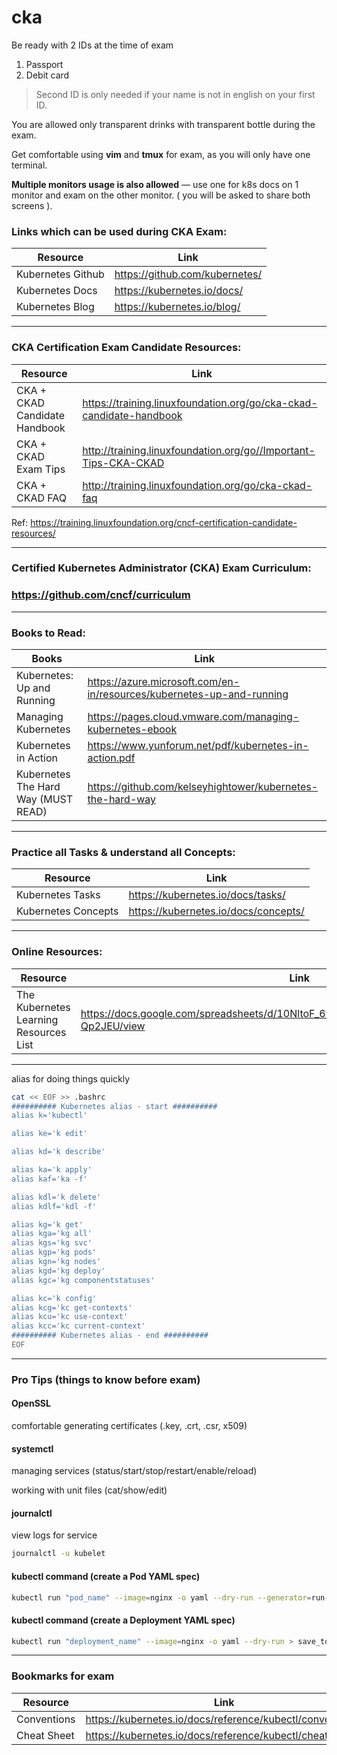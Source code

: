 # cka

Be ready with 2 IDs at the time of exam

1. Passport
1. Debit card
> Second ID is only needed if your name is not in english on your first ID.

You are allowed only transparent drinks with transparent bottle during the exam.

Get comfortable using **vim** and **tmux** for exam, as you will only have one terminal.

**Multiple monitors usage is also allowed** — use one for k8s docs on 1 monitor and exam on the other monitor. ( you will be asked to share both screens ).


### Links which can be used during CKA Exam:

Resource | Link
--- | ---
Kubernetes Github | https://github.com/kubernetes/
Kubernetes Docs | https://kubernetes.io/docs/
Kubernetes Blog | https://kubernetes.io/blog/

---

### CKA Certification Exam Candidate Resources:

Resource | Link
--- | ---
CKA + CKAD Candidate Handbook | https://training.linuxfoundation.org/go/cka-ckad-candidate-handbook
CKA + CKAD Exam Tips | http://training.linuxfoundation.org/go//Important-Tips-CKA-CKAD
CKA + CKAD FAQ | http://training.linuxfoundation.org/go/cka-ckad-faq

Ref: https://training.linuxfoundation.org/cncf-certification-candidate-resources/

---

### Certified Kubernetes Administrator (CKA) Exam Curriculum:

### https://github.com/cncf/curriculum

---

### Books to Read:

Books | Link
--- | ---
Kubernetes: Up and Running | https://azure.microsoft.com/en-in/resources/kubernetes-up-and-running
Managing Kubernetes | https://pages.cloud.vmware.com/managing-kubernetes-ebook
Kubernetes in Action | https://www.yunforum.net/pdf/kubernetes-in-action.pdf
Kubernetes The Hard Way (MUST READ) | https://github.com/kelseyhightower/kubernetes-the-hard-way

---

### Practice all Tasks & understand all Concepts:

Resource | Link
--- | ---
Kubernetes Tasks | https://kubernetes.io/docs/tasks/
Kubernetes Concepts | https://kubernetes.io/docs/concepts/

---

### Online Resources:

Resource | Link
--- | ---
The Kubernetes Learning Resources List | https://docs.google.com/spreadsheets/d/10NltoF_6y3mBwUzQ4bcQLQfCE1BWSgUDcJXy-Qp2JEU/view


---

alias for doing things quickly
```bash
cat << EOF >> .bashrc
########## Kubernetes alias - start ##########
alias k='kubectl'

alias ke='k edit'

alias kd='k describe'

alias ka='k apply'
alias kaf='ka -f'

alias kdl='k delete'
alias kdlf='kdl -f'

alias kg='k get'
alias kga='kg all'
alias kgs='kg svc'
alias kgp='kg pods'
alias kgn='kg nodes'
alias kgd='kg deploy'
alias kgc='kg componentstatuses'

alias kc='k config'
alias kcg='kc get-contexts'
alias kcu='kc use-context'
alias kcc='kc current-context'
########## Kubernetes alias - end ##########
EOF
```
---

### Pro Tips (things to know before exam)

#### OpenSSL

comfortable generating certificates (.key, .crt, .csr, x509)

#### systemctl

managing services (status/start/stop/restart/enable/reload)

working with unit files (cat/show/edit)

#### journalctl

view logs for service
```bash
journalctl -u kubelet
```

#### kubectl command (create a Pod YAML spec)
```bash
kubectl run "pod_name" --image=nginx -o yaml --dry-run --generator=run-pod/v1 > save_to_pod_file.yml
```

#### kubectl command (create a Deployment YAML spec)
```bash
kubectl run "deployment_name" --image=nginx -o yaml --dry-run > save_to_deployment_file.yml
```
---

### Bookmarks for exam

Resource | Link
--- | ---
Conventions | https://kubernetes.io/docs/reference/kubectl/conventions/
Cheat Sheet | https://kubernetes.io/docs/reference/kubectl/cheatsheet/

